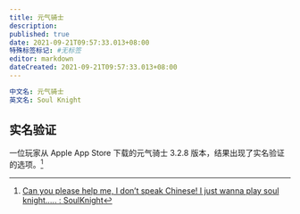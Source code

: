 ```yaml
---
title: 元气骑士
description:
published: true
date: 2021-09-21T09:57:33.013+08:00
特殊标签标记: #无标签
editor: markdown
dateCreated: 2021-09-21T09:57:33.013+08:00
---
```


```YAML
中文名: 元气骑士
英文名: Soul Knight
```

## 实名验证

一位玩家从 Apple App Store 下载的元气骑士 3.2.8 版本，结果出现了实名验证的选项。[^pipr6c]

[^pipr6c]: [Can you please help me, I don’t speak Chinese! I just wanna play soul knight….. : SoulKnight](https://web.archive.org/web/20210906013732/https://old.reddit.com/r/SoulKnight/comments/pipr6c/can_you_please_help_me_i_dont_speak_chinese_i/)
